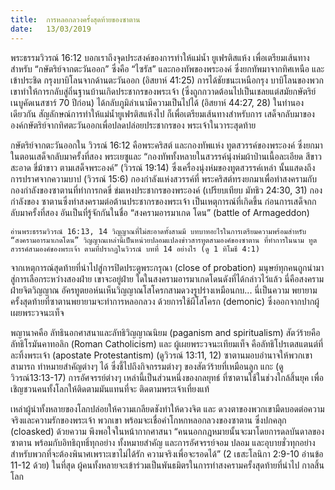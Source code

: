 ```yaml
---
title:  การหลอกลวงครั้งสุดท้ายของซาตาน
date:   13/03/2019
---
```


พระธรรมวิวรณ์ 16:12 บอกเราถึงจุดประสงค์ของการทำให้แม่น้ำ ยูเฟรติสแห้ง เพื่อเตรียมเส้นทางสำหรับ “กษัตริย์จากตะวันออก” ซึ่งคือ “ไซรัส” และกองทัพของพระองค์ ซึ่งยกทัพมาจากทิศเหนือ และเข้าประชิด กรุงบาบิโลนจากด้านตะวันออก (อิสยาห์ 41:25) การได้ชัยชนะเหนือกรุง บาบิโลนของพวกเขาทำให้การกลับสู่ถิ่นฐานบ้านเกิดประชากรของพระเจ้า (ซึ่งถูกกวาดต้อนไปเป็นเชลยแต่สมัยกษัตริย์เนบูคัดเนสซาร์ 70 ปีก่อน) ได้กลับภูมิลำเนามีความเป็นไปได้ (อิสยาห์ 44:27, 28) ในทำนองเดียวกัน สัญลักษณ์การทำให้แม่น้ำยูเฟรติสแห้งไป ก็เพื่อเตรียมเส้นทางสำหรับการ เสด็จกลับมาขององค์กษัตริย์จากทิศตะวันออกเพื่อปลดปล่อยประชากรของ พระเจ้าในวาระสุดท้าย

กษัตริย์จากตะวันออกใน วิวรณ์ 16:12 คือพระคริสต์ และกองทัพแห่ง ทูตสวรรค์ของพระองค์ ซึ่งยกมาในตอนเสด็จกลับมาครั้งที่สอง พระเยซูและ “กองทัพทั้งหลายในสวรรค์นุ่งห่มผ้าป่านเนื้อละเอียด สีขาวสะอาด ขี่ม้าขาว ตามเสด็จพระองค์” (วิวรณ์ 19:14) ซึ่งเครื่องนุ่งห่มของทูตสวรรค์เหล่า นั้นแสดงถึงการปราศจากความบาป (วิวรณ์ 15:6) กองกำลังแห่งสวรรค์ที่ พระคริสต์ทรงยกมาเพื่อทำสงครามกับกองกำลังของซาตานที่ทำการกดขี่ ข่มเหงประชากรของพระองค์ (เปรียบเทียบ มัทธิว 24:30, 31) กองกำลังของ ซาตานซึ่งทำสงครามต่อต้านประชากรของพระเจ้า เป็นเหตุการณ์ที่เกิดขึ้น ก่อนการเสด็จกกลับมาครั้งที่สอง อันเป็นที่รู้จักกันในชื่อ “สงครามอารมาเกด โดน” (battle of Armageddon)

`อ่านพระธรรมวิวรณ์ 16:13, 14 วิญญาณที่ไม่สะอาดทั้งสามมี บทบาทอะไรในการเตรียมความพร้อมสำหรับ “สงครามอารมาเกดโดน” วิญญาณเหล่านี้เป็นหน่วยปลอมแปลงข่าวสารทูตสามองค์ของซาตาน ที่ทำการในนาม ทูตสวรรค์สามองค์ของพระเจ้า ตามที่ปรากฏในวิวรณ์ บทที่ 14 อย่างไร (ดู 1 ทิโมธี 4:1)`

จากเหตุการณ์สุดท้ายที่นำไปสู่การปิดประตูพระกรุณา (close of probation) มนุษย์ทุกคนถูกนำมาสู่การเลือกระหว่างสองฝ่าย เขาจะอยู่ฝ่าย ใดในสงครามอารมาเกดโดนดังที่ได้กล่าวไว้แล้ว นี่คือสงครามฝ่ายจิตวิญญาณ อัครทูตยอห์นเห็นวิญญาณโสโครกสามดวงรูปร่างเหมือนกบ... นี่เป็นความ พยายามครั้งสุดท้ายที่ซาตานพยายามจะทำการหลอกลวง ด้วยการใช้ผีโสโครก (demonic) ซึ่งออกจากปากผู้เผยพระวจนะเท็จ

พญานาคคือ ลัทธินอกศาสนาและลัทธิวิญญาณนิยม (paganism and spiritualism) สัตว์ร้ายคือ ลัทธิโรมันคาทอลิก (Roman Catholicism) และ ผู้เผยพระวจนะเทียมเท็จ คือลัทธิโปรเตสแตนต์ที่ละทิ้งพระเจ้า (apostate Protestantism) (ดูวิวรณ์ 13:11, 12) ซาตานมอบอำนาจให้พวกเขาสามารถ ทำหมายสำคัญต่างๆ ได้ ซึ่งชี้ไปถึงกิจกรรมต่างๆ ของสัตว์ร้ายที่เหมือนลูก แกะ (ดูวิวรณ์13:13-17) การอัศจรรย์ต่างๆ เหล่านี้เป็นส่วนหนึ่งของกลยุทธ์ ที่ซาตานใช้ในช่วงใกล้สิ้นยุค เพื่อเชิญชวนคนทั้งโลกให้ติดตามมันแทนที่จะ ติดตามพระเจ้าเที่ยงแท้

เหล่าผู้นำทั้งหลายของโลกปล่อยให้ความเกลียดชังทำให้ดวงจิต และ ดวงตาของพวกเขามืดบอดต่อความจริงและความรักของพระเจ้า พวกเขา พร้อมจะเชื่อคำโกหกหลอกลวงของซาตาน ซึ่งปกคลุก (cloasked) ด้วยความ พึงพอใจในหน้ากากศาสนา “คนนอกกฎหมายนั้นจะมาโดยการดลบันดาลของ ซาตาน พร้อมกับอิทธิฤทธิ์ทุกอย่าง ทั้งหมายสำคัญ และการอัศจรรย์จอม ปลอม และอุบายชั่วทุกอย่าง สำหรับพวกที่จะต้องพินาศเพราะเขาไม่ได้รัก ความจริงเพื่อจะรอดได้” (2 เธสะโลนิกา 2:9-10 อ่านข้อ 11-12 ด้วย) ในที่สุด ผู้คนทั้งหลายจะเข้าร่วมเป็นพันธมิตรในการทำสงครามครั้งสุดท้ายที่นำไป กาลสิ้นโลก